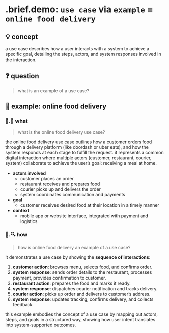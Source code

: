 # .brief.demo: `use case` via `example` = `online food delivery`

## 💡 concept
a use case describes how a user interacts with a system to achieve a specific goal, detailing the steps, actors, and system responses involved in the interaction.

## ❓ question
> what is an example of a use case?

## 📌 example: online food delivery

### 📌.📖 what

> what is the online food delivery use case?

the online food delivery use case outlines how a customer orders food through a delivery platform (like doordash or uber eats), and how the system responds at each stage to fulfill the request. it represents a common digital interaction where multiple actors (customer, restaurant, courier, system) collaborate to achieve the user’s goal: receiving a meal at home.

- **actors involved**
  - customer places an order
  - restaurant receives and prepares food
  - courier picks up and delivers the order
  - system coordinates communication and payments
- **goal**
  - customer receives desired food at their location in a timely manner
- **context**
  - mobile app or website interface, integrated with payment and logistics

### 📌.🔍 how

> how is online food delivery an example of a use case?

it demonstrates a use case by showing the **sequence of interactions**:

1. **customer action**: browses menu, selects food, and confirms order.
2. **system response**: sends order details to the restaurant, processes payment, provides confirmation to customer.
3. **restaurant action**: prepares the food and marks it ready.
4. **system response**: dispatches courier notification and tracks delivery.
5. **courier action**: picks up order and delivers to customer’s address.
6. **system response**: updates tracking, confirms delivery, and collects feedback.

this example embodies the concept of a use case by mapping out actors, steps, and goals in a structured way, showing how user intent translates into system-supported outcomes.
